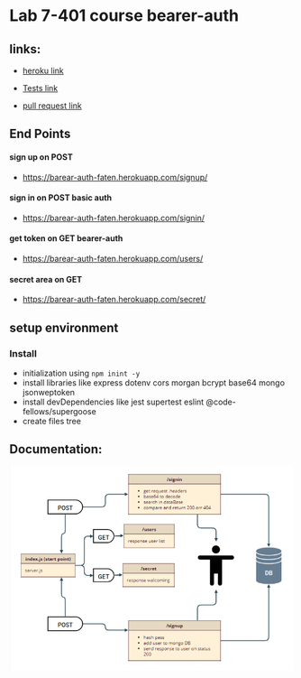 
# Lab 7-401 course bearer-auth

## links:
- [heroku link](https://barear-auth-faten.herokuapp.com/)

- [Tests link](https://github.com/Fatensamman/bearer-auth/actions)

- [pull request link](https://github.com/Fatensamman/bearer-auth/pull/1)

## End Points
#### sign up on POST 
-  https://barear-auth-faten.herokuapp.com/signup/

#### sign in on POST basic auth
- https://barear-auth-faten.herokuapp.com/signin/

#### get token on GET bearer-auth
- https://barear-auth-faten.herokuapp.com/users/

#### secret area on GET
- https://barear-auth-faten.herokuapp.com/secret/


## setup  environment

### Install
- initialization using  `npm inint -y`
- install libraries like express dotenv cors morgan bcrypt base64 mongo  jsonweptoken 
- install devDependencies like jest supertest eslint @code-fellows/supergoose
- create files tree


 ## Documentation:
 
 ![UML](4.PNG)